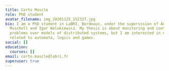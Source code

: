 ```yaml
---
title: Corto Mascle
role: PhD student
avatar_filename: img_20201125_152327.jpg
bio: I am a PhD student in LaBRI, Bordeaux, under the supervision of Anca
  Muscholl and Igor Walukiewicz. My thesis is about monitoring and control
  problems over models of distributed systems, but I am interested in everything
  related to automata, logics and games.
social: []
education:
  courses: []
email: corto.mascle@labri.fr
superuser: true
---
```


